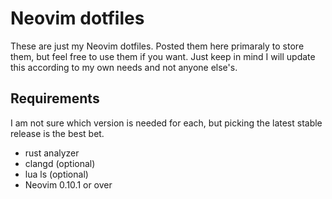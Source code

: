 # Neovim dotfiles

These are just my Neovim dotfiles. Posted them here primaraly to store them,
but feel free to use them if you want. Just keep in mind I will update this
according to my own needs and not anyone else's.

## Requirements

I am not sure which version is needed for each, but picking the latest stable
release is the best bet.

- rust analyzer
- clangd (optional)
- lua ls (optional)
- Neovim 0.10.1 or over
